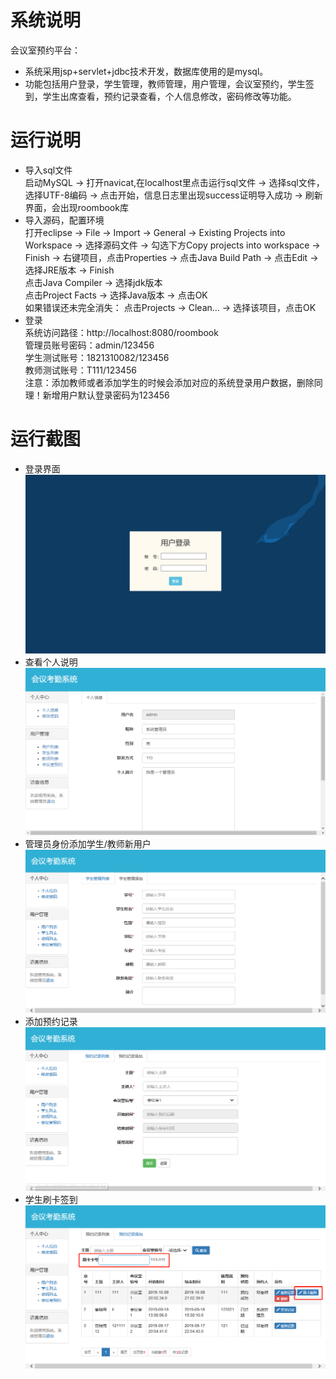 # 系统说明
会议室预约平台：
* 系统采用jsp+servlet+jdbc技术开发，数据库使用的是mysql。
* 功能包括用户登录，学生管理，教师管理，用户管理，会议室预约，学生签到，学生出席查看，预约记录查看，个人信息修改，密码修改等功能。

# 运行说明
* 导入sql文件
<br>启动MySQL  ->  打开navicat,在localhost里点击运行sql文件 ->  选择sql文件，选择UTF-8编码 ->  点击开始，信息日志里出现success证明导入成功 ->  刷新界面，会出现roombook库
* 导入源码，配置环境
<br>打开eclipse  ->  File  ->  Import  ->  General  ->  Existing Projects into Workspace  ->  选择源码文件  ->  勾选下方Copy projects into workspace  ->  Finish  ->  右键项目，点击Properties  ->  点击Java Build Path  ->  点击Edit  ->  选择JRE版本  ->  Finish  
点击Java Compiler  ->  选择jdk版本  
点击Project Facts  ->  选择Java版本  ->  点击OK
<br>如果错误还未完全消失：
点击Projects  ->  Clean...  ->  选择该项目，点击OK
* 登录
<br>系统访问路径：http://localhost:8080/roombook 
<br>管理员账号密码：admin/123456
<br>学生测试账号：1821310082/123456
<br>教师测试账号：T111/123456
<br>注意：添加教师或者添加学生的时候会添加对应的系统登录用户数据，删除同理！新增用户默认登录密码为123456

# 运行截图
* 登录界面
<br>![1.png](/WebContent/images/1.png)
* 查看个人说明
<br>![2.png](/WebContent/images/2.png)
* 管理员身份添加学生/教师新用户
<br>![3.png](/WebContent/images/3.png)
* 添加预约记录
<br>![4.png](/WebContent/images/4.png)
* 学生刷卡签到
<br>![5.png](/WebContent/images/5.png)